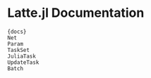 # Latte.jl Documentation
    
    {docs}
    Net
    Param
    TaskSet
    JuliaTask
    UpdateTask
    Batch

